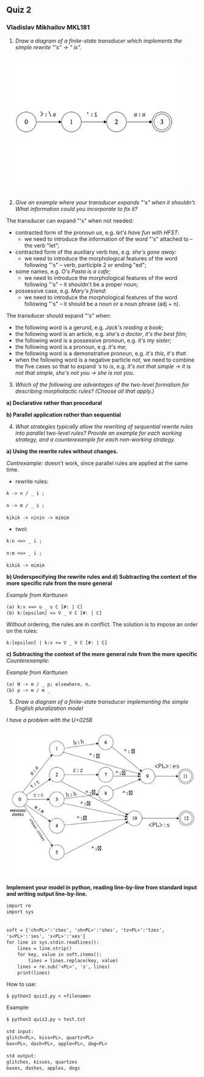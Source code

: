 ## Quiz 2

### Vladislav Mikhailov MKL181

1. *Draw a diagram of a finite-state transducer which implements the simple rewrite "'s" -> " is".*

![1](2quiz1.jpg?raw=true)

2. *Give an example where your transducer expands "'s" when it shouldn't. What information could you incorporate to fix it?*

The transducer can expand "'s" when not needed:
* contracted form of the pronoun *us*, e.g. *let's have fun with HFST*:
	* we need to introduce the information of the word "'s" attached to – the verb "let";
* contracted form of the auxiliary verb *has*, e.g. *she's gone away*:
	* we need to introduce the morphological features of the word following "'s" – verb, participle 2 or ending "ed";
* some names, e.g. *O's Pasta is a cafe*;
	* we need to introduce the morphological features of the word following "'s" – it shouldn't be a proper noun;
* possessive case, e.g. *Mary's friend*:
	* we need to introduce the morphological features of the word following "'s" – it should be a noun or a noun phrase (adj + n).

The transducer should expand "'s" when:
* the following word is a gerund, e.g. *Jack's reading a book*;
* the following word is an article, e.g. *she's a doctor*, *it's the best film*;
* the following word is a possessive pronoun, e.g. *it's my sister*;
* the following word is a pronoun, e.g. *it's me*;
* the following word is a demonstrative pronoun, e.g. *it's this*, *it's that*.
* when the following word is a negative particle *not*, we need to combine the five cases so that to expand *'s* to *is*, e.g. *it's not that simple -> it is not that simple*, *she's not you -> she is not you*.

3. *Which of the following are advantages of the two-level formalism for describing morphotactic rules? (Choose all that apply.)*

**a) Declarative rather than procedural**

**b) Parallel application rather than sequential**

4. *What strategies typically allow the rewriting of sequential rewrite rules into parallel two-level rules? Provide an example for each working strategy, and a counterexample for each non-working strategy.*

**a) Using the rewrite rules without changes.**

*Contrexample:* doesn't work, since parallel rules are applied at the same time.

* rewrite rules:
```
k -> n / _ i ;

n -> m / _ i ;

kikik -> ninin -> mimim
```
* twol:
```
k:n <=> _ i ;

n:m <=> _ i ;

kikik -> mimim
```
**b) Underspecifying the rewrite rules and d) Subtracting the context of the more specific rule from the more general**

*Example from Karttunen*
```
(a)	k:v <=> u _ u C [#: | C]
(b)	k:[epsilon] <= V _ V C [#: | C]
``` 
Without ordering, the rules are in conflict. The solution is to impose an order on the rules:
``` 
k:[epsilon] | k:v <= V _ V C [#: | C]	
```

**c) Subtracting the context of the more general rule from the more specific**
*Counterexample:*

*Example from Karttunen*
``` 
(a)	N -> m / _ p; elsewhere, n.
(b)	p -> m / m _
``` 

5. *Draw a diagram of a finite-state transducer implementing the simple English pluralization model*

*I have a problem with the U+025B*

![5](2quiz2.jpg?raw=true)

**Implement your model in python, reading line-by-line from standard input and writing output line-by-line.**

```
import re
import sys


soft = {'ch<PL>':'ches', 'sh<PL>':'shes', 'tz<PL>':'tzes', 's<PL>':'ses', 'x<PL>':'xes'}
for line in sys.stdin.readlines():
    lines = line.strip()
    for key, value in soft.items():
        lines = lines.replace(key, value)
    lines = re.sub('<PL>', 's', lines)
    print(lines)
```

How to use:
```
$ python3 quiz2.py < <filename>
```

Example:
```
$ python3 quiz2.py < test.txt

std input:
glitch<PL>, kiss<PL>, quartz<PL>
box<PL>, dash<PL>, apple<PL>, dog<PL>

std output:
glitches, kisses, quartzes
boxes, dashes, apples, dogs
```
